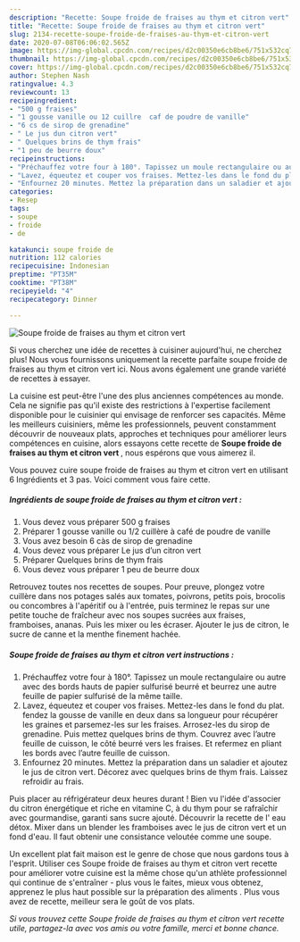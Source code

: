 ```yaml
---
description: "Recette: Soupe froide de fraises au thym et citron vert"
title: "Recette: Soupe froide de fraises au thym et citron vert"
slug: 2134-recette-soupe-froide-de-fraises-au-thym-et-citron-vert
date: 2020-07-08T06:06:02.565Z
image: https://img-global.cpcdn.com/recipes/d2c00350e6cb8be6/751x532cq70/soupe-froide-de-fraises-au-thym-et-citron-vert-photo-principale-de-la-recette.jpg
thumbnail: https://img-global.cpcdn.com/recipes/d2c00350e6cb8be6/751x532cq70/soupe-froide-de-fraises-au-thym-et-citron-vert-photo-principale-de-la-recette.jpg
cover: https://img-global.cpcdn.com/recipes/d2c00350e6cb8be6/751x532cq70/soupe-froide-de-fraises-au-thym-et-citron-vert-photo-principale-de-la-recette.jpg
author: Stephen Nash
ratingvalue: 4.3
reviewcount: 13
recipeingredient:
- "500 g fraises"
- "1 gousse vanille ou 12 cuillre  caf de poudre de vanille"
- "6 cs de sirop de grenadine"
- " Le jus dun citron vert"
- " Quelques brins de thym frais"
- "1 peu de beurre doux"
recipeinstructions:
- "Préchauffez votre four à 180°. Tapissez un moule rectangulaire ou autre avec des bords hauts de papier sulfurisé beurré et beurrez une autre feuille de papier sulfurisé de la même taille."
- "Lavez, équeutez et couper vos fraises. Mettez-les dans le fond du plat. fendez la gousse de vanille en deux dans sa longueur pour récupérer les graines et parsemez-les sur les fraises. Arrosez-les du sirop de grenadine. Puis mettez quelques brins de thym. Couvrez avec l’autre feuille de cuisson, le côté beurré vers les fraises. Et refermez en pliant les bords avec l’autre feuille de cuisson."
- "Enfournez 20 minutes. Mettez la préparation dans un saladier et ajoutez le jus de citron vert. Décorez avec quelques brins de thym frais. Laissez refroidir au frais."
categories:
- Resep
tags:
- soupe
- froide
- de

katakunci: soupe froide de 
nutrition: 112 calories
recipecuisine: Indonesian
preptime: "PT35M"
cooktime: "PT38M"
recipeyield: "4"
recipecategory: Dinner

---
```



![Soupe froide de fraises au thym et citron vert](https://img-global.cpcdn.com/recipes/d2c00350e6cb8be6/751x532cq70/soupe-froide-de-fraises-au-thym-et-citron-vert-photo-principale-de-la-recette.jpg)

Si vous cherchez une idée de recettes à cuisiner aujourd'hui, ne cherchez plus! Nous vous fournissons uniquement la recette parfaite soupe froide de fraises au thym et citron vert ici. Nous avons également une grande variété de recettes à essayer.

La cuisine est peut-être l'une des plus anciennes compétences au monde. Cela ne signifie pas qu'il existe des restrictions à l'expertise facilement disponible pour le cuisinier qui envisage de renforcer ses capacités. Même les meilleurs cuisiniers, même les professionnels, peuvent constamment découvrir de nouveaux plats, approches et techniques pour améliorer leurs compétences en cuisine, alors essayons cette recette de <strong> Soupe froide de fraises au thym et citron vert </strong>, nous espérons que vous aimerez il.

<!--inarticleads1-->

Vous pouvez cuire soupe froide de fraises au thym et citron vert en utilisant 6 Ingrédients et 3 pas. Voici comment vous faire cette.

##### Ingrédients de soupe froide de fraises au thym et citron vert :

1. Vous devez vous préparer 500 g fraises
1. Préparer 1 gousse vanille ou 1/2 cuillère à café de poudre de vanille
1. Vous avez besoin 6 càs de sirop de grenadine
1. Vous devez vous préparer  Le jus d’un citron vert
1. Préparer  Quelques brins de thym frais
1. Vous devez vous préparer 1 peu de beurre doux


Retrouvez toutes nos recettes de soupes. Pour preuve, plongez votre cuillère dans nos potages salés aux tomates, poivrons, petits pois, brocolis ou concombres à l&#39;apéritif ou à l&#39;entrée, puis terminez le repas sur une petite touche de fraîcheur avec nos soupes sucrées aux fraises, framboises, ananas. Puis les mixer ou les écraser. Ajouter le jus de citron, le sucre de canne et la menthe finement hachée. 

<!--inarticleads2-->

##### Soupe froide de fraises au thym et citron vert instructions :

1. Préchauffez votre four à 180°. Tapissez un moule rectangulaire ou autre avec des bords hauts de papier sulfurisé beurré et beurrez une autre feuille de papier sulfurisé de la même taille.
1. Lavez, équeutez et couper vos fraises. Mettez-les dans le fond du plat. fendez la gousse de vanille en deux dans sa longueur pour récupérer les graines et parsemez-les sur les fraises. Arrosez-les du sirop de grenadine. Puis mettez quelques brins de thym. Couvrez avec l’autre feuille de cuisson, le côté beurré vers les fraises. Et refermez en pliant les bords avec l’autre feuille de cuisson.
1. Enfournez 20 minutes. Mettez la préparation dans un saladier et ajoutez le jus de citron vert. Décorez avec quelques brins de thym frais. Laissez refroidir au frais.


Puis placer au réfrigérateur deux heures durant ! Bien vu l&#39;idée d&#39;associer du citron énergétique et riche en vitamine C, à du thym pour se rafraîchir avec gourmandise, garanti sans sucre ajouté. Découvrir la recette de l&#39; eau détox. Mixer dans un blender les framboises avec le jus de citron vert et un fond d&#39;eau. Il faut obtenir une consistance veloutée comme une soupe. 

<!--inarticleads1-->

<p>
Un excellent plat fait maison est le genre de chose que nous gardons tous à l'esprit. Utiliser ces Soupe froide de fraises au thym et citron vert recette pour améliorer votre cuisine est la même chose qu'un athlète professionnel qui continue de s'entraîner - plus vous le faites, mieux vous obtenez, apprenez le plus haut possible sur la préparation des aliments . Plus vous avez de recette, meilleur sera le goût de vos plats.
</p>

<p>
<i>Si vous trouvez cette Soupe froide de fraises au thym et citron vert recette utile, partagez-la avec vos amis ou votre famille, merci et bonne chance.</i>
</p>
